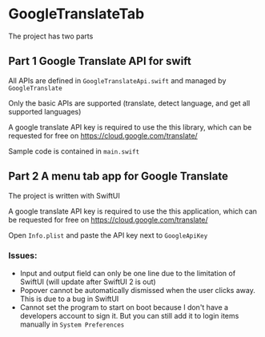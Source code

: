 # GoogleTranslateTab

The project has two parts

## Part 1 Google Translate API for swift

All APIs are defined in `GoogleTranslateApi.swift` and managed by `GoogleTranslate`

Only the basic APIs are supported (translate, detect language, and get all supported languages)

A google translate API key is required to use the this library, which can be requested for free on https://cloud.google.com/translate/

Sample code is contained in `main.swift`

## Part 2 A menu tab app for Google Translate

The project is written with SwiftUI

A google translate API key is required to use the this application, which can be requested for free on https://cloud.google.com/translate/

Open `Info.plist` and paste the API key next to `GoogleApiKey`

### Issues:

- Input and output field can only be one line due to the limitation of SwiftUI (will update after SwiftUI 2 is out)
- Popover cannot be automatically dismissed when the user clicks away. This is due to a bug in SwiftUI
- Cannot set the program to start on boot because I don't have a developers account to sign it. But you can still add it to login items manually in `System Preferences`
